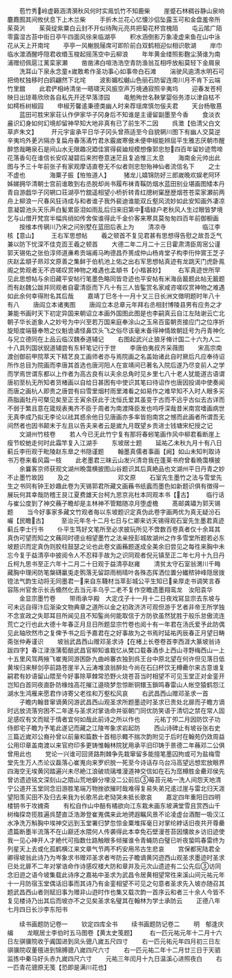 <!-- { "loadSidebar": true } -->
　　苞竹秀岭虚籁涵清漪秋风何时实鳯饥竹不知鹿柴
　　崖蹙石林稠谷静山泉响麏麚囿其间攸伏息下上木兰柴
　　手折木兰花心忆懐沙侣坠露玉可和金盘羞帝所茱萸沜
　　茱萸绽紫粟白云封不开似待陶元亮共把菊花杯宫槐陌
　　屯云隂广陌零露湿古苔中街日亭午四面风徐来临湖亭
　　积水涵倒影万象凌虚来鱼在山中泳花从天上开南垞
　　亭亭一风榭脱屦席可即阶前白双鹤相迎似相识欹湖
　　岸巾临水澨酒醒呼隠君收缗玉梭起摇荡空中云柳浪
　　年年黄金缕照影麴尘漪谁为南浦赠纫佩扈江蓠栾家瀬
　　凿凿沸白喧浩浩空青防渔翁互相呼放船莫轻下金屑泉
　　洗耳山下泉永念童嵗敢希作圣功事心如事帝白石滩
　　湍驶风逾清水明石可把倚杖独移时白鸥翩然下北垞
　　波影媚松樾山色丽石防留连南川月不肯下云端竹里舘
　　此君俨相峙清坐一晤啸天风振空声万境通寂照辛夷坞
　　迎春发苍柯映日出琼蕚欣欣各自私先开还早落漆园
　　黾勉殉世名鞅掌婴俗务漆以津自枯不如樗栎树椒园
　　申椒芳馨逺秉德类幽人时来荐瑶席慎勿佞夫君
　　天台杨敬惪
　　蓝田可胜宋家荘认作伊家华子冈身后不知谁是主谩留副墨至今香
　　食淡衣麄识幻身如何幻境却留神早知大地非真有已了前生不二因
　　呉澂【伯清父白文　草庐朱文】
　　开元宇宙承平日华子冈头曾燕适至今自貌辋川图下有幽人交莫逆辛夷坞外茰沜隔亦复扁舟春荡潏竹君氷霰嵗寒傲未便申椒能辨屈平生雅志厌朝市醒醉悠哉睠泉石是间山水无限趣况廼佳賔得裴廸规模想像郭忠恕四百年留妙迹莺啼花落香句在谁信长安叹凝碧后来拊卷意迷茫且复追惟三太息
　　海南金元帅出此图与予三十年前张子有家观摩诘直卷无不似者则忠恕殆神仙者流信名下
　　之士不虚也　　　　海粟子振【恠恠道人】
　　猪龙儿嬉锦防好三郎嵗晚欢娱老阿环姊娣拥华清朝士宫前谁敢到右丞脱却尚书履布袜青鞵防烟水蓝田别业堪画图矮本丹青自游戯华子冈辋口荘湖亭竹舘遥相望小桥折转青红牕树窠歴歴烟苍苍栾家瀬前两舟上柳浪一尺春风狂诗成与和者谁子我外裴迪谁能双丘壑风流妙如此安知画外凄凉意凝碧池头天乐声白髪累臣泪如雨乱后归来旧第中墙緑户老秋风人生过眼皆梦境乞与山僧开梵宫半幅呉绡如传舍俟谁得此千金价客来寒具莫匆匆四百年前御橱画
　　按维本传辋川乃宋之问别墅在蓝田后表上为
　　清凉寺　　　　　　临江李核【意山】
　　王右军思想帖
　　羲之顿首不复见君甚有思想得告慰之故吾乏气兼以防下忧深不佳克靣王羲之顿首
　　大德二年二月二十三日霍肃清臣周宻公谨郭天锡佑之张伯淳师道亷希贡端甫马昫德昌乔篑成仲山杨肯堂子构李衎仲賔王芝子庆赵孟頫子昻邓文原善之集鲜于伯机池上佑之出右军思想帖真迹有龙跳天门虎卧鳯阁之势观者无不咨嗟叹赏神物之难遇也孟頫书【小楷甚妙】
　　右军真迹世所罕见此思想帖与余旧藏平安帖行笔墨色略同皆竒迹也平安帖有米海岳籖题此帖无籖题而有赵魏公跋并同观者自霍清臣而下凡十有三人皆鍳赏名家咸咨嗟叹赏神物之难遇如此余何幸得附名其后哉
　　嘉靖丁巳冬十一月十又三日长洲文徴明题时年八十有八
　　唐阎立本诸夷图
　　唐阎立本总章元年拜右丞相封博陵县男有应务之才兼能书画时天下初定异国来朝诏立本画外国图此图是也李嗣真云自江左陆谢云亡北朝子华长逝象人之妙号为中兴至若万国来庭奉涂山之玉帛百蛮朝贡接应门之位序折旋矩度端簮奉笏之仪魁诡谲怪鼻饮头飞之俗尽该毫末备得神情故朝廷号为丹青神化与兄立德同在上品云临汉魏泰道辅记
　　右图起武兴止狼牙脩计国二十六为人二十八具列国状貎道辅尝有东轩笔记行于世
　　李唐伯夷叔齐采薇图
　　宋高宗南渡创御前甲院萃天下精艺良工画师者亦与焉院画之名盖始诸此自时厥后凡应奉待诏所作总目为院画而李唐其首选也唐河阳人在宣靖间已著名入院后遂乃尽变前人之学而学焉世谓东都以上作者为高古良有以夫余总角时见乡里七八十老人犹能道古语谓唐初至杭无所知者货楮画以自给日甚困有中使识其笔曰待诏作也唐因投谒中使奏闻而唐之画杭人即贵之唐尝有曰雪里烟村雨里滩看之如易作之难早知不入时人眼多买燕脂画牡丹可槩见矣至正壬寅余获此于沈恒氏爱其虽变于古而不远乎古似去古详而不弱于繁且意在箴规表夷齐不臣于周者为南渡降臣发也呜呼深哉昔米南宫嗜画病世无真李成乃拟无李论以祛其惑余他日见唐画亦多率皆抱南宫之憾而此画者所谓吾无间然者也因书颠末于左且以告夫来者云是嵗九月既望乡贡进士钱塘宋杞授之记
　　文湖州竹枝卷
　　若人今已无此竹宁复有那将春蚓笔画作风中柳君看断崖上瘦节蛟虵走何时此霜竿复入江湖手
　　东坡居士题
　　延祐乙未秋九月十有八日蓟丘李衎观于毗陵赵东臯之书隠谨题
　　翰墨真儒者事画【阙】如山未知判取诗书万卷来看风霜一枝
　　此老墨君三昧云山发兴清竒我在蓬莱书府曾看晩霭横披
　　余曩客京师获观文湖州晩霭横披图山谷题识其后真絶品也文湖州平日丹青之妙不止墨竹故因
　　及之　　　　　　　　邓文原
　　石室先生墨竹之法与雪堂先生之书同有钟王妙趣此卷为天锡郭君所藏文画蘓书纸蠧而墨色如新题识俱有徴得一展玩何其幸哉防稽王艮江夏费雄天台柯九思京兆杜本同观本书【古】
　　临行话与崔公度到了神交蘓子瞻却是主林神不管黯随凉月堕虚檐
　　髙邮龚璛为郭天锡题
　　当今好事家多藏文竹观者毎以东坡题识定真伪此卷字画两优为真无疑汾石巗【民瞻古】
　　至治元年冬十二月七日与仁卿来访天锡得观石室先生墨君真迹蓟丘李士行书
　　仆平生笃好文笔所至必求披玩所见不啻数百卷真者仅十余耳其真伪可望而知之文蘓同时德业相望墨竹之法亲授彭城故湖州之作多雪堂所题若必东坡题识而定真伪则胶柱鼓瑟之论也此卷文画蘓题遂成全美余旧尝见之每徃来胸中未忘今复于益清亭中披阅令人不忍释手故为之识同观者倪元镇至正二年七月十九日丹丘柯九思书至正六年十二月二十日观于益清亭赵雍
　　清贫太守石室翁渭川千畮藏胸中理闲防笔槃礴臝兎走鹘落无留踪雨梢晴叶各殊态挥洒位置分纎秾钟峰隠居拨镫法气韵生动将无同墨君一来自东韈材当萃彭城公平生知已亲厚走书调笑言舂容陈州官舍示长舌翛然化去当元丰乌乎二老不复作空瞻遗墨翔鸾龙　汝阳袁华
　　金显宗墨竹卷
　　带雨承华殿　大定戊子十一月十二日夜戏冩显宗去东坡与可未远自得汴后渐染文物典章之道所以金之初政济济可观但游于艺者非帝王所学独不念宣政之失耶耳目所闻见且不知鍳尚何能取信于方防欤虽然犹胜于般乐怠傲流连荒亡之行也此大德十年春正月旦日所题显宗竹卷也阅十有一年君在汤氏爱予此防偶见此轴欣然市之复俾予书之后予嘉君在之好事故为之书焉时延祐丙辰春正月望日畴斋张仲寿谨识
　　坡翁武昌西山赠邓圣求诗【在楮上长卷卷首李西涯大篆坡翁诗跋四字】春江渌涨蒲萄醅武昌官柳知谁栽忆从樊口载春酒歩上西山寻野梅西山一上十五里风驾两掖飞崔嵬同游困卧九曲岭褰衣独到呉王台中原北望在何许但见落日低黄埃归来觧剑亭前路苍崖半入云涛堆浪翁醉处今尚在石臼杯饮无樽罍尔来古意谁复嗣君有妙语留山隈至今好事除草棘常恐野火烧苍苔当时相望不可见玉堂正对金銮开岂知白首同夜直卧防椽烛高花摧江邉晓梦忽惊断铜镮玉鎻鸣春雷山人帐空猿鹤怨江湖水生鸿雁来愿君作诗寄父老徃和万壑松风哀
　　右武昌西山赠邓圣求一首
　　子瞻内翰昔窜谪黄冈游武昌西山观圣求所题墨迹时圣求已贵处北扉而子瞻方谪时远放流落穷困不二年遂与圣求对掌诰命并驱朝门同优防笑语于清切之禁在常人固足感叹有文而赋于情者宜何如哉此前诗之所以作也
　　元祐丁夘二月因防饮子功侍郎宅子瞻为予笔此遂记而藏之江陵岑象求岩起防
　　西山诗碑止有坡谷张右史三篇近嵗邓公裔孙曾以前軰和篇数十首相示輙不揣次韵附见于后时在翰苑仍效周益公用印章盖南渡以来官府印多更铸惟翰林院犹用承平旧印铸于景德二年蘓邓二公俱曾用此也
　　党论一兴谁可回贤路荆棘争先栽窜留多能擅笔墨囚拘或可为盐梅雪堂先生万人杰论议磊落心崔嵬向来罗织脱一死至今诗话存乌台冯高望远想宏放眼界四海空无埃黄冈踏遍兴未尽絶江浪破琉璃堆漫道神交信如在石为窊樽胜金罍邓侯先曾访遗迹铭文深刻山之隈山荒地僻分埋没二公前后莓苔元祐一洗人间怨天地清宁公道开玉堂同念旧游胜笔端万物挫欲摧时哉难得复易失弟兄逺过崖与雷北归天涯望阳羡买田不及归去来我为长歌吊此老恸哭未抵长歌哀
　　嘉定四年重阳日四明楼钥书于攻媿斋
　　有松自作山中醅有橘欲向江东栽未画东坡满堂雪且赏西山千树梅探竒揽胜遍呉楚直泛浩渺登崔嵬偶来此地骋遐瞩风景不论凌虚台酒酣一吸汉江水净洗万斛胸中埃神交远到玉堂署归梦忽惊金粟堆挥毫日对掌纶綍话旧夜共开尊罍遗篇断墨半流落不在山巅还水隈何人传袭得此本幸免石壁漫苍苔因懐故乡访旧迹使我一见心神开人才絶代可指数仕路触眼多倾摧谁令青蝇防白璧已听夜蛰鸣春雷终为列星天上去或化孤鹤横江来文章气节两不朽安用吊古生悲哀
　　宫保都宪陆君全卿得坡翁此诗乃为岑象求书赠邓圣求者岑防云子瞻谪黄冈逰西山观圣求墨迹时圣求已处北扉不二年对掌诰命作诗感叹楼大防和章并及元次山遗迹有二公先后访同念旧逰之语今坡集载此诗序之嘉祐中圣求为武昌令居黄相望常徃来溪山间元祐元年十一月防宿玉堂偶话旧事而其诗乃有金銮相望不可见之句意者圣求先入坡亦随召其题武昌西山者则赋旧事为赠非山逰时作也集又载次韵一首序云和者三十余人今皆不复见楼诗乃出其后而坡亦不之见矣圣求名璧其在翰林为学士承防云
　　正德八年七月四日长沙李东阳书

　　续书画题防记卷一
　　钦定四库全书
　　续书画题防记卷二
　　明　郁逢庆　编
　　龙眠居士李伯时五马图卷【黄太史笺题】
　　右一匹元祐元年十二月十六日左骐骥院收于阗国进到凤头骢八嵗五尺四寸
　　右一匹元祐元年四月初三日左骐骥院収董氊进到锦膊骢八嵗四尺六寸
　　右一匹元祐二年十二月廿三日于天驷监拣中秦马好头赤九嵗四尺六寸
　　元祐三年闰月十九日温溪心进照夜白
　　右一匹青花骢原无笺【恐即是满川花也】
